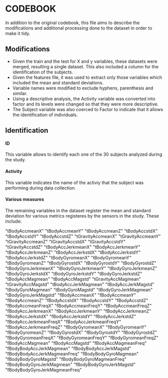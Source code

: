 # CODEBOOK

In addition to the original codebook, this file aims to describe the modifications and additional processing done to the dataset in order to make it tidy.

## Modifications

 - Given the train and the test for X and y variables, these datasets were merged, resulting a single dataset. This also included a column for the identification of the subjects.
 - Given the features file, it was used to extract only those variables which included the mean and standard deviations.
 - Variable names were modified to exclude hyphens, parenthesis and similar.
 - Using a descriptive analysis, the Activity variable was converted into factor and its levels were changed so that they were more descriptive.
 - The Subject variable was also coerced to Factor to indicate that it allows the identification of individuals.
 
 
 ## Identification
 
 #### ID
 This variable allows to identify each one of the 30 subjects analyzed during the study.
 
 #### Activity
 This variable indicates the name of the activiy that the subject was performing during data collection.
 
 #### Various measures
 The remaining variables in the dataset register the mean and standard deviation for various metrics registeres by the sensors in the study. These include:
 
"tBodyAccmeanX" 
"tBodyAccmeanY"
"tBodyAccmeanZ" 
"tBodyAccstdX" 
"tBodyAccstdY" 
"tBodyAccstdZ" 
"tGravityAccmeanX" 
"tGravityAccmeanY" 
"tGravityAccmeanZ" 
"tGravityAccstdX" 
"tGravityAccstdY" 
"tGravityAccstdZ" 
"tBodyAccJerkmeanX" 
"tBodyAccJerkmeanY" 
"tBodyAccJerkmeanZ" 
"tBodyAccJerkstdX" 
"tBodyAccJerkstdY" 
"tBodyAccJerkstdZ" 
"tBodyGyromeanX" 
"tBodyGyromeanY" 
"tBodyGyromeanZ"
"tBodyGyrostdX" 
"tBodyGyrostdY" 
"tBodyGyrostdZ" 
"tBodyGyroJerkmeanX" 
"tBodyGyroJerkmeanY" 
"tBodyGyroJerkmeanZ" 
"tBodyGyroJerkstdX" 
"tBodyGyroJerkstdY" 
"tBodyGyroJerkstdZ" 
"tBodyAccMagmean" 
"tBodyAccMagstd" 
"tGravityAccMagmean" 
"tGravityAccMagstd" 
"tBodyAccJerkMagmean" 
"tBodyAccJerkMagstd" 
"tBodyGyroMagmean" 
"tBodyGyroMagstd" 
"tBodyGyroJerkMagmean" 
"tBodyGyroJerkMagstd" 
"fBodyAccmeanX"
"fBodyAccmeanY" 
"fBodyAccmeanZ" 
"fBodyAccstdX" 
"fBodyAccstdY"
"fBodyAccstdZ" 
"fBodyAccmeanFreqX"
"fBodyAccmeanFreqY" 
"fBodyAccmeanFreqZ"
"fBodyAccJerkmeanX" 
"fBodyAccJerkmeanY"
"fBodyAccJerkmeanZ" 
"fBodyAccJerkstdX" 
"fBodyAccJerkstdY" 
"fBodyAccJerkstdZ" 
"fBodyAccJerkmeanFreqX"
"fBodyAccJerkmeanFreqY" 
"fBodyAccJerkmeanFreqZ"
"fBodyGyromeanX" 
"fBodyGyromeanY" 
"fBodyGyromeanZ" 
"fBodyGyrostdX"
"fBodyGyrostdY" 
"fBodyGyrostdZ" 
"fBodyGyromeanFreqX" 
"fBodyGyromeanFreqY"
"fBodyGyromeanFreqZ" 
"fBodyAccMagmean" 
"fBodyAccMagstd" 
"fBodyAccMagmeanFreq" 
"fBodyBodyAccJerkMagmean" 
"fBodyBodyAccJerkMagstd" 
"fBodyBodyAccJerkMagmeanFreq" 
"fBodyBodyGyroMagmean" 
"fBodyBodyGyroMagstd"
"fBodyBodyGyroMagmeanFreq" 
"fBodyBodyGyroJerkMagmean" 
"fBodyBodyGyroJerkMagstd" 
"fBodyBodyGyroJerkMagmeanFreq"
